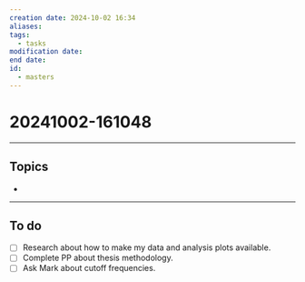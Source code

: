 ```yaml
---
creation date: 2024-10-02 16:34
aliases: 
tags:
  - tasks
modification date: 
end date: 
id:
  - masters
---
```

# 20241002-161048
---
## Topics
+ 
---
## To do
- [ ] Research about how to make my data and analysis plots available.
- [ ] Complete PP about thesis methodology.
- [ ] Ask Mark about cutoff frequencies.
